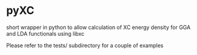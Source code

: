 # pyXC
short wrapper in python to allow calculation of XC energy density for GGA and LDA functionals using libxc

Please refer to the tests/ subdirectory for a couple of examples
